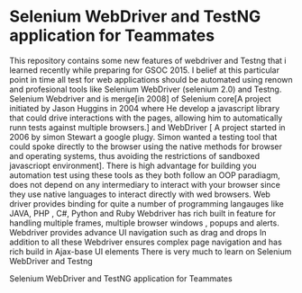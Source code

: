 # Selenium WebDriver and TestNG application for Teammates
This repository contains some new features of webdriver and Testng 
that i learned recently while preparing for GSOC 2015. I belief at this particular 
point in time all test for web applications should be automated using renown and profesional tools 
like Selenium WebDriver (selenium 2.0) and Testng.
Selenium Webdriver and is merge[in 2008] of Selenium core[A project initiated by Jason Huggins in 2004 where 
He develop a javascript library that could drive interactions 
with the pages, allowing him to automatically runn tests against multiple browsers.] and WebDriver [ A project started in 2006
by simon Stewart a google plugy. Simon wanted a testing tool that could spoke directly to the browser using the native 
methods for browser and operating systems, thus avoiding the restrictions of sandboxed javascriopt environment]. 
There is high advantage for building you automation test using these tools as they both follow an OOP paradiagm,
does not depend on any intermediary to interact with your browser since they use native languages to interact directly
with wed browsers. Web driver provides binding for quite a number of programming langauges like JAVA, PHP , C#, Python and Ruby
Webdriver has rich built in feature for handling multiple frames, multiple browser windows , popups and alerts.
Webdriver provides advance UI navigation such as drag and drops 
In addition to all these Webdriver ensures complex page navigation and has rich build in Ajax-base UI elements
               There is very much to learn on Selenium WebDriver and Testng 


Selenium WebDriver and TestNG application for Teammates
